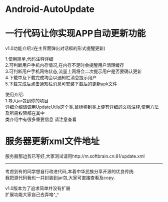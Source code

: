 # Android-AutoUpdate 
# 一行代码让你实现APP自动更新功能

v1.0功能介绍:(在主界面弹出对话框的形式提醒更新)

1.使用简单,代码注释详细<br/>
2.可判断用户手机内存情况,在内存不足时会提醒用户清理缓存<br/>
3.可判断用户手机网络状态,流量上网将会二次提示用户是否要确认更新<br/>
4.下载中及下载完成均会以通知栏消息提示用户<br/>
5.下载完成后点击通知栏消息可安装下载后的更新apk文件<br/>

使用介绍:<br/>
1.导入jar包到你的项目<br/>
详细介绍请调用UpdateUtils这个类,鼠标移到类上便有详细的文档注释,使用方法及所需权限都在其中<br/>
类介绍中有很多重要信息 请注意查看<br/>

# 服务器更新xml文件地址
服务器那边我已写好,大家测试请用http://m.softbrain.cn:81/update.xml 

*****************************************************************************

考虑到有的同学想自行改进代码,本着中华民族分享开源的优良传统.<br/>
我把源代码我也一并封装到jar包,大家可直接查看及copy.<br/>

v1.0版本为了追求简单并没有扩展<br/>
扩展功能大家自己去弄咯^_^
